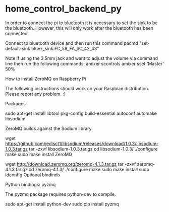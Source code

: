 # home_control_backend_py


In order to connect the pi to bluetooth it is necessary to set the sink to be the bluetooth. However, this will only work after the bluetooth has been connected.

Connect to bluetooth device and then run this command pacmd "set-default-sink bluez_sink.FC_58_FA_6C_42_43"


Note if using the 3.5mm jack and want to adjust the volume via command line then run the following commands:
amixer scontrols
amixer sset 'Master' 50%

How to install ZeroMQ on Raspberry Pi

The following instructions should work on your Raspbian distribution. Please report any problem. :)

Packages

sudo apt-get install libtool pkg-config build-essential autoconf automake
libsodium

ZeroMQ builds against the Sodium library.

wget https://github.com/jedisct1/libsodium/releases/download/1.0.3/libsodium-1.0.3.tar.gz
tar -zxvf libsodium-1.0.3.tar.gz
cd libsodium-1.0.3/
./configure
make
sudo make install
ZeroMQ

wget http://download.zeromq.org/zeromq-4.1.3.tar.gz
tar -zxvf zeromq-4.1.3.tar.gz
cd zeromq-4.1.3/
./configure
make
sudo make install
sudo ldconfig
Optional bindinds

Python bindings: pyzmq

The pyzmq package requires python-dev to compile.

sudo apt-get install python-dev
sudo pip install pyzmq
